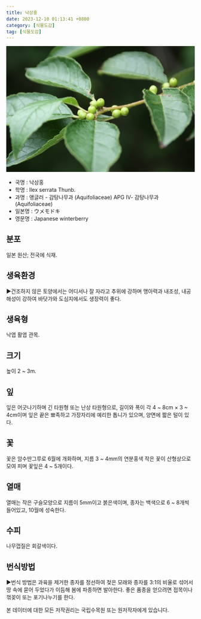```yaml
---
title: 낙상홍
date: 2023-12-10 01:13:41 +0800
category: [식물도감]
tag: [식물도감]
---
```




![낙상홍](/assets/img/fileUpload/plants/basic/Aquifoliaceae/Ilex/16700/16700_13_th2.JPG)
- 국명 : 낙상홍
- 학명 : Ilex serrata Thunb.
- 과명 : 앵글러 - 감탕나무과 (Aquifoliaceae) APG Ⅳ- 감탕나무과 (Aquifoliaceae)
- 일본명 : ウメモドキ
- 영문명 : Japanese winterberry


## 분포
일본 원산; 전국에 식재.
## 생육환경
▶건조하지 않은 토양에서는 어디서나 잘 자라고 추위에 강하며 맹아력과 내조성, 내공해성이 강하여 바닷가와 도심지에서도 생장력이 좋다.
## 생육형
낙엽 활엽 관목. 
## 크기
높이 2 ~ 3m.
## 잎
잎은 어긋나기하며 긴 타원형 또는 난상 타원형으로, 길이와 폭이 각 4 ~ 8cm × 3 ~ 4cm이며 잎은 끝은 뾰족하고 가장자리에 예리한 톱니가 있으며, 양면에 짧은 털이 있다.
## 꽃
꽃은 암수딴그루로 6월에 개화하며, 지름 3 ~ 4mm의 연분홍색 작은 꽃이 산형상으로 모여 피며 꽃잎은 4 ~ 5개이다.
## 열매
열매는 작은 구슬모양으로 지름이 5mm이고 붉은색이며, 종자는 백색으로 6 ~ 8개씩 들어있고, 10월에 성숙한다.
## 수피
나무껍질은 회갈색이다.
## 번식방법
▶번식 방법은 과육을 제거한 종자를 정선하여 젖은 모래와 종자를 3:1의 비율로 섞어서 땅 속에 묻어 두었다가 이듬해 봄에 파종하면 발아한다. 좋은 품종을 얻으려면 접목이나 꺾꽂이 또는 포기나누기를 한다.






본 데이터에 대한 모든 저작권리는 국립수목원 또는 원저작자에게 있습니다.
